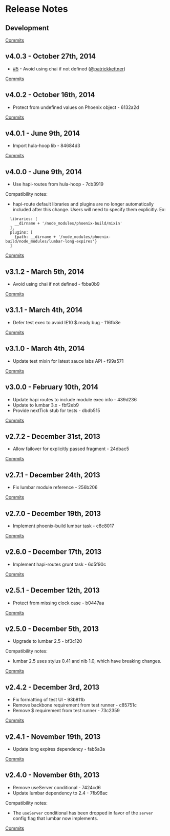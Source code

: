 # Release Notes

## Development

[Commits](https://github.com/walmartlabs/phoenix-build/compare/v4.0.3...master)

## v4.0.3 - October 27th, 2014
- [#5](https://github.com/walmartlabs/phoenix-build/pull/5) - Avoid using chai if not defined ([@patrickkettner](https://api.github.com/users/patrickkettner))

[Commits](https://github.com/walmartlabs/phoenix-build/compare/v4.0.2...v4.0.3)

## v4.0.2 - October 16th, 2014
- Protect from undefined values on Phoenix object - 6132a2d

[Commits](https://github.com/walmartlabs/phoenix-build/compare/v4.0.1...v4.0.2)

## v4.0.1 - June 9th, 2014
- Import hula-hoop lib - 84684d3

[Commits](https://github.com/walmartlabs/phoenix-build/compare/v4.0.0...v4.0.1)

## v4.0.0 - June 9th, 2014
- Use hapi-routes from hula-hoop - 7cb3919

Compatibility notes:
- hapi-route default libraries and plugins are no longer automatically included after this change. Users will need to specify them explicitly. Ex:

```
  libraries: [
    __dirname + '/node_modules/phoenix-build/mixin'
  ],
  plugins: [
    {path: __dirname + '/node_modules/phoenix-build/node_modules/lumbar-long-expires'}
  ]
```

[Commits](https://github.com/walmartlabs/phoenix-build/compare/v3.1.2...v4.0.0)

## v3.1.2 - March 5th, 2014
- Avoid using chai if not defined - fbba0b9

[Commits](https://github.com/walmartlabs/phoenix-build/compare/v3.1.1...v3.1.2)

## v3.1.1 - March 4th, 2014
- Defer test exec to avoid IE10 $.ready bug - 116fb8e

[Commits](https://github.com/walmartlabs/phoenix-build/compare/v3.1.0...v3.1.1)

## v3.1.0 - March 4th, 2014
- Update test mixin for latest sauce labs API - f99a571

[Commits](https://github.com/walmartlabs/phoenix-build/compare/v3.0.0...v3.1.0)

## v3.0.0 - February 10th, 2014
- Update hapi routes to include module exec info - 439d236
- Update to lumbar 3.x - fbf2eb9
- Provide nextTick stub for tests - dbdb515

[Commits](https://github.com/walmartlabs/phoenix-build/compare/v2.7.2...v3.0.0)

## v2.7.2 - December 31st, 2013
- Allow failover for explicitly passed fragment - 24dbac5

[Commits](https://github.com/walmartlabs/phoenix-build/compare/v2.7.1...v2.7.2)

## v2.7.1 - December 24th, 2013
- Fix lumbar module reference - 256b206

[Commits](https://github.com/walmartlabs/phoenix-build/compare/v2.7.0...v2.7.1)

## v2.7.0 - December 19th, 2013
- Implement phoenix-build lumbar task - c8c8017

[Commits](https://github.com/walmartlabs/phoenix-build/compare/v2.6.0...v2.7.0)

## v2.6.0 - December 17th, 2013
- Implement hapi-routes grunt task - 6d5f90c

[Commits](https://github.com/walmartlabs/phoenix-build/compare/v2.5.1...v2.6.0)

## v2.5.1 - December 12th, 2013

- Protect from missing clock case - b0447aa

[Commits](https://github.com/walmartlabs/phoenix-build/compare/v2.5.0...v2.5.1)

## v2.5.0 - December 5th, 2013

- Upgrade to lumbar 2.5 - bf3c120

Compatibility notes:
- lumbar 2.5 uses stylus 0.41 and nib 1.0, which have breaking changes.

[Commits](https://github.com/walmartlabs/phoenix-build/compare/v2.4.2...v2.5.0)

## v2.4.2 - December 3rd, 2013

- Fix formatting of test UI - 93b811b
- Remove backbone requirement from test runner - c85751c
- Remove $ requirement from test runner - 73c2359

[Commits](https://github.com/walmartlabs/phoenix-build/compare/v2.4.1...v2.4.2)

## v2.4.1 - November 19th, 2013

- Update long expires dependency - fab5a3a

[Commits](https://github.com/walmartlabs/phoenix-build/compare/v2.4.0...v2.4.1)

## v2.4.0 - November 6th, 2013

- Remove useServer conditional - 7424cd6
- Update lumbar dependency to 2.4 - 7fb98ac

Compatibility notes:
- The `useServer` conditional has been dropped in favor of the `server` config flag that lumbar now implements.

[Commits](https://github.com/walmartlabs/phoenix-build/compare/v2.3.4...v2.4.0)
